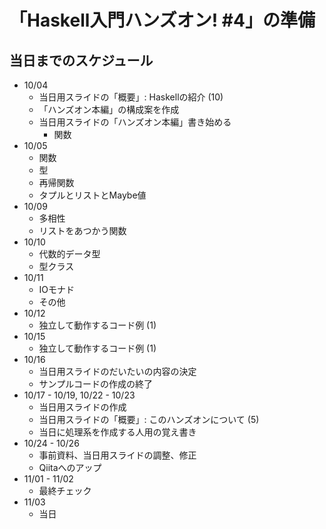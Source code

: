 「Haskell入門ハンズオン! #4」の準備
===================================

当日までのスケジュール
----------------------

* 10/04
	+ 当日用スライドの「概要」: Haskellの紹介 (10)
	+ 「ハンズオン本編」の構成案を作成
	+ 当日用スライドの「ハンズオン本編」書き始める
		- 関数
* 10/05
	+ 関数
	+ 型
	+ 再帰関数
	+ タプルとリストとMaybe値
* 10/09
	+ 多相性
	+ リストをあつかう関数
* 10/10
	+ 代数的データ型
	+ 型クラス
* 10/11
	+ IOモナド
	+ その他
* 10/12
	+ 独立して動作するコード例 (1)
* 10/15
	+ 独立して動作するコード例 (1)
* 10/16
	+ 当日用スライドのだいたいの内容の決定
	+ サンプルコードの作成の終了
* 10/17 - 10/19, 10/22 - 10/23
	+ 当日用スライドの作成
	+ 当日用スライドの「概要」: このハンズオンについて (5)
	+ 当日に処理系を作成する人用の覚え書き
* 10/24 - 10/26
	+ 事前資料、当日用スライドの調整、修正
	+ Qiitaへのアップ
* 11/01 - 11/02
	+ 最終チェック
* 11/03
	+ 当日
